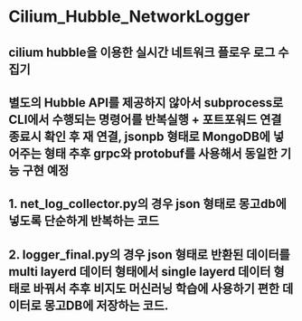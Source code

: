 # Cilium_Hubble_NetworkLogger

## cilium hubble을 이용한 실시간 네트워크 플로우 로그 수집기

## 별도의 Hubble API를 제공하지 않아서 subprocess로 CLI에서 수행되는 명령어를 반복실행 + 포트포워드 연결 종료시 확인 후 재 연결, jsonpb 형태로 MongoDB에 넣어주는 형태 추후 grpc와 protobuf를 사용해서 동일한 기능 구현 예정

## 1. net_log_collector.py의 경우 json 형태로 몽고db에 넣도록 단순하게 반복하는 코드

## 2. logger_final.py의 경우 json 형태로 반환된 데이터를 multi layerd 데이터 형태에서 single layerd 데이터 형태로 바꿔서 추후 비지도 머신러닝 학습에 사용하기 편한 데이터로 몽고DB에 저장하는 코드.

